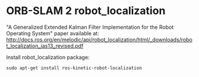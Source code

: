 # ORB-SLAM 2 robot_localization

"A Generalized Extended Kalman Filter Implementation for the Robot Operating System" paper available at: http://docs.ros.org/en/melodic/api/robot_localization/html/_downloads/robot_localization_ias13_revised.pdf 

Install robot_localization package:

`sudo apt-get install ros-kinetic-robot-localization`
